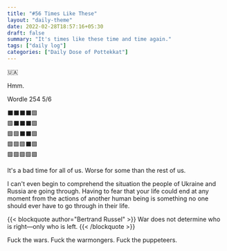 ```yaml
---
title: "#56 Times Like These"
layout: "daily-theme"
date: 2022-02-28T18:57:16+05:30
draft: false
summary: "It's times like these time and time again."
tags: ["daily log"]
categories: ["Daily Dose of Pottekkat"]
---
```


🇺🇦

Hmm.

Wordle 254 5/6

⬛⬛⬛⬛🟩\
🟩⬛⬛⬛🟩\
🟩🟩⬛⬛🟩\
🟩🟩🟩⬛🟩\
🟩🟩🟩🟩🟩

It's a bad time for all of us. Worse for some than the rest of us.

I can't even begin to comprehend the situation the people of Ukraine and Russia are going through. Having to fear that your life could end at any moment from the actions of another human being is something no one should ever have to go through in their life.

{{< blockquote author="Bertrand Russel" >}}
  War does not determine who is right—only who is left.
{{< /blockquote >}}

Fuck the wars. Fuck the warmongers. Fuck the puppeteers.
